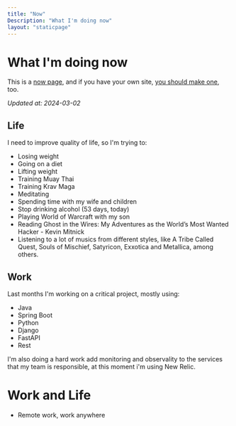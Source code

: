 ```yaml
---
title: "Now"
Description: "What I'm doing now"
layout: "staticpage"
---
```


# What I'm doing now

This is a [now page](https://nownownow.com), and if you have your own site, [you should make one](https://nownownow.com), too.

_Updated at: 2024-03-02_

## Life
I need to improve quality of life, so I'm trying to:

* Losing weight
* Going on a diet
* Lifting weight
* Training Muay Thai
* Training Krav Maga
* Meditating
* Spending time with my wife and children
* Stop drinking alcohol (53 days, today)
* Playing World of Warcraft with my son
* Reading Ghost in the Wires: My Adventures as the World’s Most Wanted Hacker - Kevin Mitnick
* Listening to a lot of musics from different styles, like A Tribe Called Quest, Souls of Mischief, Satyricon, Exxotica and Metallica, among others.

## Work
Last months I'm working on a critical project, mostly using:

* Java
* Spring Boot
* Python
* Django
* FastAPI
* Rest

I'm also doing a hard work add monitoring and observality to the services that my team is responsible, at this moment i'm using New Relic.

# Work and Life
* Remote work, work anywhere
